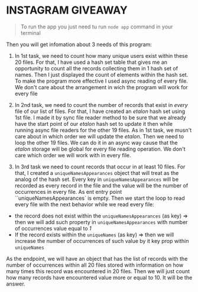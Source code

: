# INSTAGRAM GIVEAWAY

> To run the app you just need tu run `node app` command in your terminal

Then you will get infomation about 3 needs of this program:

1. In 1st task, we need to count how many unique users exist within these 20 files. For that, I have used a hash set table that gives me an opportunity to count all the records collecting them in 1 hash set of names. Then I just displayed the count of elements within the hash set.
   To make the program more effective I used async reading of every file. We don't care about the arrangement in wich the program will work for every file

2. In 2nd task, we need to count the number of records that exist in _every_ file of our list of files. For that, I have created an _etalon_ hash set using 1st file. I made it by sync file reader method to be sure that we already have the start point of our _etalon_ hash set to update it then while running async file readers for the other 19 files. As in 1st task, we musn't care about in which order we will update the _etalon_. Then we need to loop the other 19 files. We can do it in an async way cause that the _etalon_ storage will be global for every file reading operation. We don't care which order we will work with in every file.

3. In 3rd task we need to count records that occur in at least 10 files. For that, I created a `uniqueNamesAppearances` object that will treat as the analog of the hash set. Every key in `uniqueNamesAppearances` will be recorded as every record in the file and the value will be the number of occurrences in every file. As ent entry point ``uniqueNamesAppearances` is empty. Then we start the loop to read every file with the next behavior while we read every file:

-  the record does not exist within the `uniqueNamesAppearances` (as key) => then we will add such property in `uniqueNamesAppearances` with number of occurrences value equal to _1_
-  If the record exists within the `uniqueNames` (as key) => then we will increase the number of occurrences of such value by it key prop within `uniqueNames`

As the endpoint, we will have an object that has the list of records with the number of occurrences within all 20 files stored with information on how many times this record was encountered in 20 files.
Then we will just count how many records have encountered value more or equal to 10. It will be the answer.
